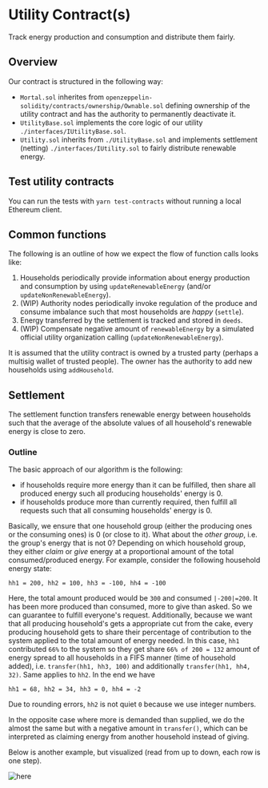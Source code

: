 # Utility Contract(s)

Track energy production and consumption and distribute them fairly.

## Overview

Our contract is structured in the following way:

- `Mortal.sol` inherites from `openzeppelin-solidity/contracts/ownership/Ownable.sol` defining ownership of the utility contract and has the authority to permanently deactivate it.
- `UtilityBase.sol` implements the core logic of our utility `./interfaces/IUtilityBase.sol`.
- `Utility.sol` inherits from `./UtilityBase.sol` and implements settlement (netting) `./interfaces/IUtility.sol` to fairly distribute renewable energy.

## Test utility contracts

You can run the tests with `yarn test-contracts` without running a local Ethereum client.

## Common functions

The following is an outline of how we expect the flow of function calls looks like:

1. Households periodically provide information about energy production and consumption by using `updateRenewableEnergy` (and/or `updateNonRenewableEnergy`).
2. (WIP) Authority nodes periodically invoke regulation of the produce and consume imbalance such that most households are _happy_ (`settle`).
3. Energy transferred by the settlement is tracked and stored in `deeds`.
4. (WIP) Compensate negative amount of `renewableEnergy` by a simulated official utility organization calling (`updateNonRenewableEnergy`).

It is assumed that the utility contract is owned by a trusted party (perhaps a multisig wallet of trusted people). The owner has the authority to add new households using `addHousehold`.

## Settlement

The settlement function transfers renewable energy between households such that the average of the
absolute values of all household's renewable energy is close to zero.

### Outline

The basic approach of our algorithm is the following:

* if households require more energy than it can be fulfilled, then share all produced energy such all producing households' energy is 0.
* if households produce more than currently required, then fulfill all requests such that all
  consuming households' energy is 0.

Basically, we ensure that one household group (either the producing ones or the consuming ones) is 0 (or close to it). What about the *other group*, i.e. the group's energy that is not 0?
Depending on which household group, they either *claim* or *give* energy at a proportional amount of the
total consumed/produced energy. For example, consider the following household energy state:

```hh1 = 200, hh2 = 100, hh3 = -100, hh4 = -100```

Here, the total amount produced would be `300` and consumed `|-200|=200`. It has been more produced
than consumed, more to give than asked. So we can guarantee to fulfill everyone's request. Additionally,
because we want that all producing household's gets a appropriate cut from the cake, every producing household gets to share their percentage of contribution to the system applied to the total amount of energy needed. In this case, `hh1` contributed `66%` to the system so they get share `66% of 200 = 132` amount of energy spread to all households in a FIFS manner (time of household added), i.e.
`transfer(hh1, hh3, 100)` and additionally `transfer(hh1, hh4, 32)`. Same applies to `hh2`. In the end we have

```hh1 = 68, hh2 = 34, hh3 = 0, hh4 = -2```

Due to rounding errors, `hh2` is not quiet `0` because we use integer numbers.

In the opposite case where more is demanded than supplied, we do the almost the same but with a
negative amount in `transfer()`, which can be interpreted as claiming energy from another household instead of giving.

Below is another example, but visualized (read from up to down, each row is one step).

![here](../documentation/settlement-example.png)
